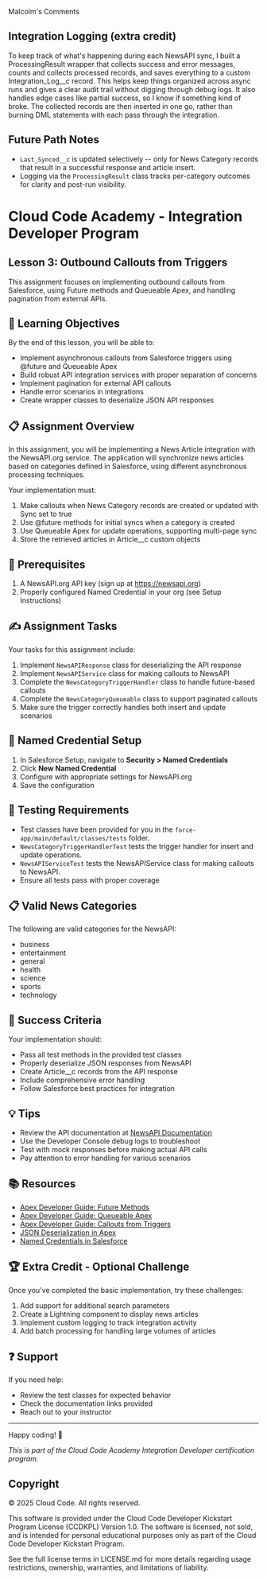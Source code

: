 Malcolm's Comments
## Integration Logging (extra credit)
To keep track of what's happening during each NewsAPI sync, I built a ProcessingResult wrapper that collects success and error messages, counts and collects processed records, and saves everything to a custom Integration_Log__c record. This helps keep things organized across async runs and gives a clear audit trail without digging through debug logs. It also handles edge cases like partial success, so I know if something kind of broke.  The collected records are then inserted in one go, rather than burning DML statements with each pass through the integration.

## Future Path Notes
  - `Last_Synced__c` is updated selectively -- only for News Category records that result in a successful response and article insert.
  - Logging via the `ProcessingResult` class tracks per-category outcomes for clarity and post-run visibility.


# Cloud Code Academy - Integration Developer Program
## Lesson 3: Outbound Callouts from Triggers

This assignment focuses on implementing outbound callouts from Salesforce, using Future methods and Queueable Apex, and handling pagination from external APIs.

## 🎯 Learning Objectives

By the end of this lesson, you will be able to:
- Implement asynchronous callouts from Salesforce triggers using @future and Queueable Apex
- Build robust API integration services with proper separation of concerns
- Implement pagination for external API callouts
- Handle error scenarios in integrations
- Create wrapper classes to deserialize JSON API responses

## 📋 Assignment Overview

In this assignment, you will be implementing a News Article integration with the NewsAPI.org service. The application will synchronize news articles based on categories defined in Salesforce, using different asynchronous processing techniques.

Your implementation must:
1. Make callouts when News Category records are created or updated with Sync set to true
2. Use @future methods for initial syncs when a category is created
3. Use Queueable Apex for update operations, supporting multi-page sync
4. Store the retrieved articles in Article__c custom objects

## 🔨 Prerequisites

1. A NewsAPI.org API key (sign up at https://newsapi.org)
2. Properly configured Named Credential in your org (see Setup Instructions)

## ✍️ Assignment Tasks

Your tasks for this assignment include:

1. Implement `NewsAPIResponse` class for deserializing the API response
2. Implement `NewsAPIService` class for making callouts to NewsAPI
3. Complete the `NewsCategoryTriggerHandler` class to handle future-based callouts
4. Complete the `NewsCategoryQueueable` class to support paginated callouts
5. Make sure the trigger correctly handles both insert and update scenarios

## 🔑 Named Credential Setup

1. In Salesforce Setup, navigate to **Security > Named Credentials**
2. Click **New Named Credential**
3. Configure with appropriate settings for NewsAPI.org
4. Save the configuration

## 🧪 Testing Requirements

- Test classes have been provided for you in the `force-app/main/default/classes/tests` folder.
- `NewsCategoryTriggerHandlerTest` tests the trigger handler for insert and update operations.
- `NewsAPIServiceTest` tests the NewsAPIService class for making callouts to NewsAPI.
- Ensure all tests pass with proper coverage

## 📋 Valid News Categories

The following are valid categories for the NewsAPI:
- business
- entertainment
- general
- health
- science
- sports
- technology

## 🎯 Success Criteria

Your implementation should:
- Pass all test methods in the provided test classes
- Properly deserialize JSON responses from NewsAPI
- Create Article__c records from the API response
- Include comprehensive error handling
- Follow Salesforce best practices for integration

## 💡 Tips

- Review the API documentation at [NewsAPI Documentation](https://newsapi.org/docs)
- Use the Developer Console debug logs to troubleshoot
- Test with mock responses before making actual API calls
- Pay attention to error handling for various scenarios

## 📚 Resources

- [Apex Developer Guide: Future Methods](https://developer.salesforce.com/docs/atlas.en-us.apexcode.meta/apexcode/apex_async_future.htm)
- [Apex Developer Guide: Queueable Apex](https://developer.salesforce.com/docs/atlas.en-us.apexcode.meta/apexcode/apex_queueable.htm)
- [Apex Developer Guide: Callouts from Triggers](https://developer.salesforce.com/docs/atlas.en-us.apexcode.meta/apexcode/apex_triggers_bestpract.htm)
- [JSON Deserialization in Apex](https://developer.salesforce.com/docs/atlas.en-us.apexcode.meta/apexcode/apex_methods_system_json_overview.htm)
- [Named Credentials in Salesforce](https://developer.salesforce.com/docs/atlas.en-us.apexcode.meta/apexcode/apex_callouts_named_credentials.htm)

## 🏆 Extra Credit - Optional Challenge

Once you've completed the basic implementation, try these challenges:
1. Add support for additional search parameters
2. Create a Lightning component to display news articles
3. Implement custom logging to track integration activity
4. Add batch processing for handling large volumes of articles

## ❓ Support

If you need help:
- Review the test classes for expected behavior
- Check the documentation links provided
- Reach out to your instructor

---
Happy coding! 🚀

*This is part of the Cloud Code Academy Integration Developer certification program.*

## Copyright

© 2025 Cloud Code. All rights reserved.

This software is provided under the Cloud Code Developer Kickstart Program License (CCDKPL) Version 1.0.
The software is licensed, not sold, and is intended for personal educational purposes only as part of the Cloud Code Developer Kickstart Program.

See the full license terms in LICENSE.md for more details regarding usage restrictions, ownership, warranties, and limitations of liability.